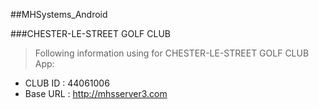 ##MHSystems_Android

###CHESTER-LE-STREET GOLF CLUB
>Following information using for CHESTER-LE-STREET GOLF CLUB App:
- CLUB ID : 44061006
- Base URL : http://mhsserver3.com